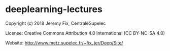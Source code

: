 # deeplearning-lectures


Copyright (c) 2018 Jeremy Fix, CentraleSupelec

License: Creative Commons Attribution 4.0 International (CC BY-NC-SA 4.0)

Website: http://www.metz.supelec.fr/~fix_jer/Deep/Site/

